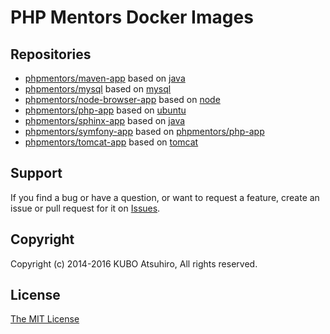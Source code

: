 # PHP Mentors Docker Images

## Repositories

* [phpmentors/maven-app](https://hub.docker.com/r/phpmentors/maven-app/) based on [java](https://hub.docker.com/_/java/)
* [phpmentors/mysql](https://registry.hub.docker.com/u/phpmentors/mysql/) based on [mysql](https://registry.hub.docker.com/_/mysql/)
* [phpmentors/node-browser-app](https://registry.hub.docker.com/u/phpmentors/node-browser-app/) based on [node](https://registry.hub.docker.com/_/node/)
* [phpmentors/php-app](https://registry.hub.docker.com/u/phpmentors/php-app/) based on [ubuntu](https://registry.hub.docker.com/_/ubuntu/)
* [phpmentors/sphinx-app](https://hub.docker.com/r/phpmentors/maven-app/) based on [java](https://hub.docker.com/_/java/)
* [phpmentors/symfony-app](https://registry.hub.docker.com/u/phpmentors/symfony-app/) based on [phpmentors/php-app](https://registry.hub.docker.com/u/phpmentors/php-app/)
* [phpmentors/tomcat-app](https://registry.hub.docker.com/u/phpmentors/tomcat-app/) based on [tomcat](https://registry.hub.docker.com/_/tomcat/)

## Support

If you find a bug or have a question, or want to request a feature, create an issue or pull request for it on [Issues](https://github.com/phpmentors-jp/docker-images/issues).

## Copyright

Copyright (c) 2014-2016 KUBO Atsuhiro, All rights reserved.

## License

[The MIT License](http://opensource.org/licenses/MIT)
